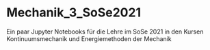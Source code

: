 # Mechanik_3_SoSe2021
Ein paar Jupyter Notebooks für die Lehre im SoSe 2021 in den Kursen Kontinuumsmechanik und Energiemethoden der Mechanik
